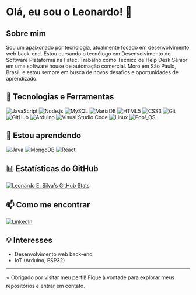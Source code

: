 # Olá, eu sou o Leonardo! 👋

## Sobre mim
Sou um apaixonado por tecnologia, atualmente focado em desenvolvimento web back-end. 
Estou cursando o tecnólogo em Desenvolvimento de Software Plataforma na Fatec.
Trabalho como Técnico de Help Desk Sênior em uma software house de automação comercial.
Moro em São Paulo, Brasil, e estou sempre em busca de novos desafios e oportunidades de aprendizado.

## 🚀 Tecnologias e Ferramentas
![JavaScript](https://img.shields.io/badge/-JavaScript-F7DF1E?logo=javascript&logoColor=black&logoSize=auto)
![Node.js](https://img.shields.io/badge/-Node.js-339933?logo=node.js&logoColor=white&logoSize=auto)
![MySQL](https://img.shields.io/badge/-MySQL-4479A1?logo=mysql&logoColor=white&logoSize=auto)
![MariaDB](https://img.shields.io/badge/-MariaDB-003545?logo=mariadb&logoColor=white&logoSize=auto)
![HTML5](https://img.shields.io/badge/-HTML5-E34F26?logo=html5&logoColor=white&logoSize=auto)
![CSS3](https://img.shields.io/badge/-CSS3-1572B6?logo=css3&logoColor=white&logoSize=auto)
![Git](https://img.shields.io/badge/-Git-F05032?logo=git&logoColor=white&logoSize=auto)
![GitHub](https://img.shields.io/badge/-GitHub-181717?logo=github&logoColor=white&logoSize=auto)
![Arduino](https://img.shields.io/badge/-Arduino-00878F?logo=arduino&logoColor=white&logoSize=auto)
![Visual Studio Code](https://img.shields.io/badge/-Visual%20Studio%20Code-0078D7?logo=visual-studio-code&logoColor=white&logoSize=auto)
![Linux](https://img.shields.io/badge/-Linux-FCC624?logo=linux&logoColor=black&logoSize=auto)
![Pop!\_OS](https://img.shields.io/badge/-Pop!_OS-48B9C7?logo=Pop!_OS&logoColor=white&logoSize=auto)

## 📘 Estou aprendendo
![Java](https://img.shields.io/badge/-Java-000000?logo=openjdk&logoColor=white)
![MongoDB](https://img.shields.io/badge/-MongoDB-47A248?logo=mongodb&logoColor=white)
![React](https://img.shields.io/badge/-React-61DAFB?logo=react&logoColor=white&logoSize=auto)

## 📊 Estatísticas do GitHub
[![Leonardo E. Silva's GitHub Stats](https://github-readme-stats.vercel.app/api?username=leoesilva&count_private=true&show_icons=true&theme=github_dark&hide_border=true)](https://github.com/anuraghazra/github-readme-stats)

## 📫 Como me encontrar
[![LinkedIn](https://img.shields.io/badge/-leoesilva-0A66C2?style=social&logo=linkedin&logoSize=auto&link=https://linkedin.com/in/leoesilva)](https://linkedin.com/in/leoesilva)

## 💡 Interesses
- Desenvolvimento web back-end
- IoT (Arduino, ESP32)
---

⭐️ Obrigado por visitar meu perfil! Fique à vontade para explorar meus repositórios e entrar em contato.
